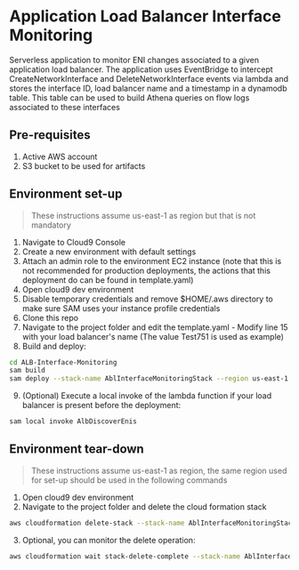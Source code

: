 # Application Load Balancer Interface Monitoring

Serverless application to monitor ENI changes associated to a given application load balancer. The application uses 
EventBridge to intercept CreateNetworkInterface and DeleteNetworkInterface events via lambda and stores the interface ID, load balancer name and a timestamp 
in a dynamodb table. This table can be used to build Athena queries on flow logs associated to these interfaces

## Pre-requisites

1. Active AWS account
2. S3 bucket to be used for artifacts

## Environment set-up

> These instructions assume us-east-1 as region but that is not mandatory

1. Navigate to Cloud9 Console
2. Create a new environment with default settings 
3. Attach an admin role to the environment EC2 instance (note that this is not recommended for production deployments, the actions that this deployment do can be found in template.yaml)
4. Open cloud9 dev environment
5. Disable temporary credentials and remove $HOME/.aws directory to make sure SAM uses your instance profile credentials
6. Clone this repo
7. Navigate to the project folder and edit the template.yaml - Modify line 15 with your load balancer's name (The value Test751 is used as example)
8. Build and deploy:

```bash
cd ALB-Interface-Monitoring
sam build
sam deploy --stack-name AblInterfaceMonitoringStack --region us-east-1    --s3-bucket <YOUR_BUCKET_NAME> --capabilities CAPABILITY_IAM
```

9. (Optional) Execute a local invoke of the lambda function if your load balancer is present before the deployment:

```bash
sam local invoke AlbDiscoverEnis 
```

## Environment tear-down

> These instructions assume us-east-1 as region, the same region used for set-up should be used in the following commands

1. Open cloud9 dev environment
2. Navigate to the project folder and delete the cloud formation stack

```bash
aws cloudformation delete-stack --stack-name AblInterfaceMonitoringStack --region us-east-1
```
3. Optional, you can monitor the delete operation:

```bash
aws cloudformation wait stack-delete-complete --stack-name AblInterfaceMonitoringStack --region us-east-1
``` 